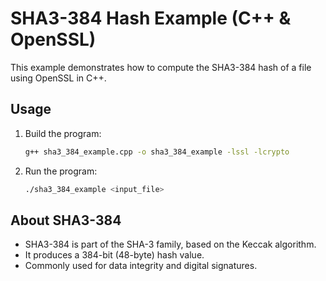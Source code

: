 # SHA3-384 Hash Example (C++ & OpenSSL)

This example demonstrates how to compute the SHA3-384 hash of a file using OpenSSL in C++.

## Usage

1. Build the program:
   ```sh
   g++ sha3_384_example.cpp -o sha3_384_example -lssl -lcrypto
   ```
2. Run the program:
   ```sh
   ./sha3_384_example <input_file>
   ```

## About SHA3-384
- SHA3-384 is part of the SHA-3 family, based on the Keccak algorithm.
- It produces a 384-bit (48-byte) hash value.
- Commonly used for data integrity and digital signatures.
